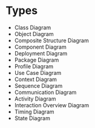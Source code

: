 # Types

* Class Diagram
* Object Diagram
* Composite Structure Diagram
* Component Diagram
* Deployment Diagram
* Package Diagram
* Profile Diagram
* Use Case Diagram
* Context Diagram
* Sequence Diagram
* Communication Diagram
* Activity Diagram
* Interaction Overview Diagram
* Timing Diagram
* State Diagram
